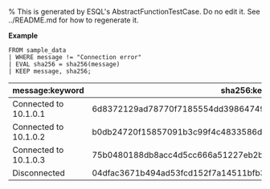 % This is generated by ESQL's AbstractFunctionTestCase. Do no edit it. See ../README.md for how to regenerate it.

**Example**

```esql
FROM sample_data
| WHERE message != "Connection error"
| EVAL sha256 = sha256(message)
| KEEP message, sha256;
```

| message:keyword | sha256:keyword |
| --- | --- |
| Connected to 10.1.0.1 | 6d8372129ad78770f7185554dd39864749a62690216460752d6c075fa38ad85c |
| Connected to 10.1.0.2 | b0db24720f15857091b3c99f4c4833586d0ea3229911b8777efb8d917cf27e9a |
| Connected to 10.1.0.3 | 75b0480188db8acc4d5cc666a51227eb2bc5b989cd8ca912609f33e0846eff57 |
| Disconnected | 04dfac3671b494ad53fcd152f7a14511bfb35747278aad8ce254a0d6e4ba4718 |


